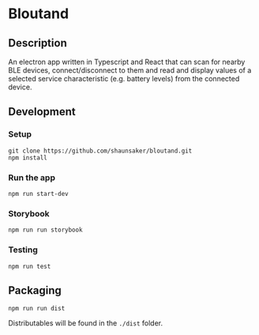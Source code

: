# Bloutand

## Description

An electron app written in Typescript and React that can scan for nearby BLE devices, connect/disconnect to them and read and display values of a selected service characteristic (e.g. battery levels) from the connected device.

## Development

### Setup

```
git clone https://github.com/shaunsaker/bloutand.git
npm install
```

### Run the app

```
npm run start-dev
```

### Storybook

```
npm run run storybook
```

### Testing

```
npm run test
```

## Packaging

```
npm run run dist
```

Distributables will be found in the `./dist` folder.
